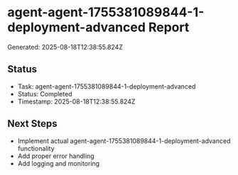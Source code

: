 # agent-agent-1755381089844-1-deployment-advanced Report

Generated: 2025-08-18T12:38:55.824Z

## Status
- Task: agent-agent-1755381089844-1-deployment-advanced
- Status: Completed
- Timestamp: 2025-08-18T12:38:55.824Z

## Next Steps
- Implement actual agent-agent-1755381089844-1-deployment-advanced functionality
- Add proper error handling
- Add logging and monitoring

